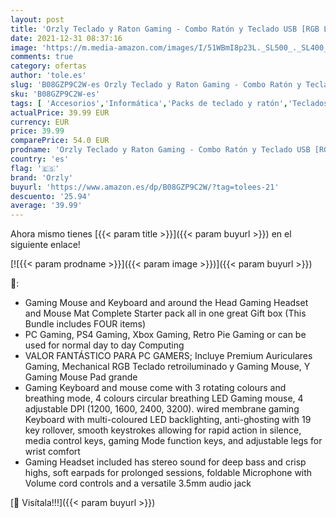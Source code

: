 ```yaml
---
layout: post
title: 'Orzly Teclado y Raton Gaming - Combo Ratón y Teclado USB [RGB LED Retroiluminación]  Cascos Gamer  Alfombrilla de Ratón - para Usuarios PC  Xbox y PS4 [Hornet RX250 Blanco]'
date: 2021-12-31 08:37:16
image: 'https://m.media-amazon.com/images/I/51WBmI8p23L._SL500_._SL400_.jpg'
comments: true
category: ofertas
author: 'tole.es'
slug: 'B08GZP9C2W-es Orzly Teclado y Raton Gaming - Combo Ratón y Teclado USB...'
sku: 'B08GZP9C2W-es'
tags: [ 'Accesorios','Informática','Packs de teclado y ratón','Teclados, ratones y periféricos de entrada','orzly','ps4','xbox', ]
actualPrice: 39.99 EUR
currency: EUR
price: 39.99
comparePrice: 54.0 EUR
prodname: 'Orzly Teclado y Raton Gaming - Combo Ratón y Teclado USB [RGB LED Retroiluminación]  Cascos Gamer  Alfombrilla de Ratón - para Usuarios PC  Xbox y PS4 [Hornet RX250 Blanco]'
country: 'es'
flag: '🇪🇸'
brand: 'Orzly'
buyurl: 'https://www.amazon.es/dp/B08GZP9C2W/?tag=tolees-21'
descuento: '25.94'
average: '39.99'
---
```


Ahora mismo tienes [{{< param title >}}]({{< param buyurl >}}) en el siguiente enlace!

[![{{< param prodname >}}]({{< param image >}})]({{< param buyurl >}})

🔎:

- Gaming Mouse and Keyboard and around the Head Gaming Headset and Mouse Mat Complete Starter pack all in one great Gift box (This Bundle includes FOUR items)
- PC Gaming, PS4 Gaming, Xbox Gaming, Retro Pie Gaming or can be used for normal day to day Computing
- VALOR FANTÁSTICO PARA PC GAMERS; Incluye Premium Auriculares Gaming, Mechanical RGB Teclado retroiluminado y Gaming Mouse, Y Gaming Mouse Pad grande
- Gaming Keyboard and mouse come with 3 rotating colours and breathing mode, 4 colours circular breathing LED Gaming mouse, 4 adjustable DPI (1200, 1600, 2400, 3200). wired membrane gaming Keyboard with multi-coloured LED backlighting, anti-ghosting with 19 key rollover, smooth keystrokes allowing for rapid action in silence, media control keys, gaming Mode function keys, and adjustable legs for wrist comfort
- Gaming Headset included has stereo sound for deep bass and crisp highs, soft earpads for prolonged sessions, foldable Microphone with Volume cord controls and a versatile 3.5mm audio jack

[🛒 Visítala!!!]({{< param buyurl >}})
